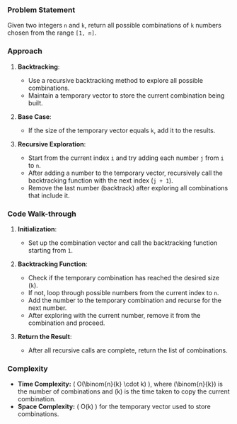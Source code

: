 ### Problem Statement
Given two integers `n` and `k`, return all possible combinations of `k` numbers chosen from the range `[1, n]`.

### Approach
1. **Backtracking**:
   - Use a recursive backtracking method to explore all possible combinations.
   - Maintain a temporary vector to store the current combination being built.

2. **Base Case**:
   - If the size of the temporary vector equals `k`, add it to the results.

3. **Recursive Exploration**:
   - Start from the current index `i` and try adding each number `j` from `i` to `n`.
   - After adding a number to the temporary vector, recursively call the backtracking function with the next index (`j + 1`).
   - Remove the last number (backtrack) after exploring all combinations that include it.

### Code Walk-through
1. **Initialization**: 
   - Set up the combination vector and call the backtracking function starting from `1`.
   
2. **Backtracking Function**:
   - Check if the temporary combination has reached the desired size (`k`).
   - If not, loop through possible numbers from the current index to `n`.
   - Add the number to the temporary combination and recurse for the next number.
   - After exploring with the current number, remove it from the combination and proceed.

3. **Return the Result**: 
   - After all recursive calls are complete, return the list of combinations.

### Complexity
- **Time Complexity:** \( O(\binom{n}{k} \cdot k) \), where \(\binom{n}{k}\) is the number of combinations and \(k\) is the time taken to copy the current combination.
- **Space Complexity:** \( O(k) \) for the temporary vector used to store combinations.

